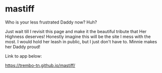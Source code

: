 # mastiff

Who is your less frustrated Daddy now? Huh?

Just wait till I revisit this page and make it the beautiful tribute that Her Highness deserves! Honestly imagine this will be the site I mess with the most.  I would hold her leash in public, but I just don't have to. Minnie makes her Daddy proud!

Link to app below:

https://trembo-tn.github.io/mastiff/
